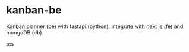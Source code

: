 # kanban-be
Kanban planner (be) with fastapi (python), integrate with next js (fe) and mongoDB (db)


tes